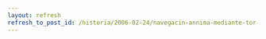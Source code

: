 ```yaml
---
layout: refresh
refresh_to_post_id: /historia/2006-02-24/navegacin-annima-mediante-tor-y-privoxy
---
```

